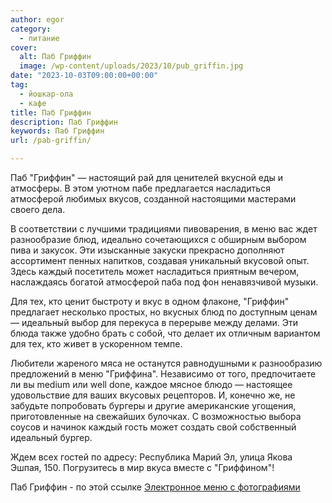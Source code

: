 ```yaml
---
author: egor
category:
  - питание
cover:
  alt: Паб Гриффин
  image: /wp-content/uploads/2023/10/pub_griffin.jpg
date: "2023-10-03T09:00:00+00:00"
tag:
  - йошкар-ола
  - кафе
title: Паб Гриффин
description: Паб Гриффин
keywords: Паб Гриффин
url: /pab-griffin/

---
```

Паб "Гриффин" — настоящий рай для ценителей вкусной еды и атмосферы. В этом уютном пабе предлагается насладиться атмосферой любимых вкусов, созданной настоящими мастерами своего дела.

В соответствии с лучшими традициями пивоварения, в меню вас ждет разнообразие блюд, идеально сочетающихся с обширным выбором пива и закусок. Эти изысканные закуски прекрасно дополняют ассортимент пенных напитков, создавая уникальный вкусовой опыт. Здесь каждый посетитель может насладиться приятным вечером, наслаждаясь богатой атмосферой паба под фон ненавязчивой музыки.

Для тех, кто ценит быстроту и вкус в одном флаконе, "Гриффин" предлагает несколько простых, но вкусных блюд по доступным ценам — идеальный выбор для перекуса в перерыве между делами. Эти блюда также удобно брать с собой, что делает их отличным вариантом для тех, кто живет в ускоренном темпе.

Любители жареного мяса не останутся равнодушными к разнообразию предложений в меню "Гриффина". Независимо от того, предпочитаете ли вы medium или well done, каждое мясное блюдо — настоящее удовольствие для ваших вкусовых рецепторов. И, конечно же, не забудьте попробовать бургеры и другие американские угощения, приготовленные на свежайших булочках. С возможностью выбора соусов и начинок каждый гость может создать свой собственный идеальный бургер.

Ждем всех гостей по адресу: Республика Марий Эл, улица Якова Эшпая, 150\. Погрузитесь в мир вкуса вместе с "Гриффином"!

Паб Гриффин \- по этой ссылке [Электронное меню с фотографиями](https://foodeon.com/venue/pab-griffin-vdew?utm_source=pab-griffin&utm_medium=qr_code&utm_campaign=no_campaign&om=onSite&r=gLNXMfnAAqiumWjJqiOHW)
